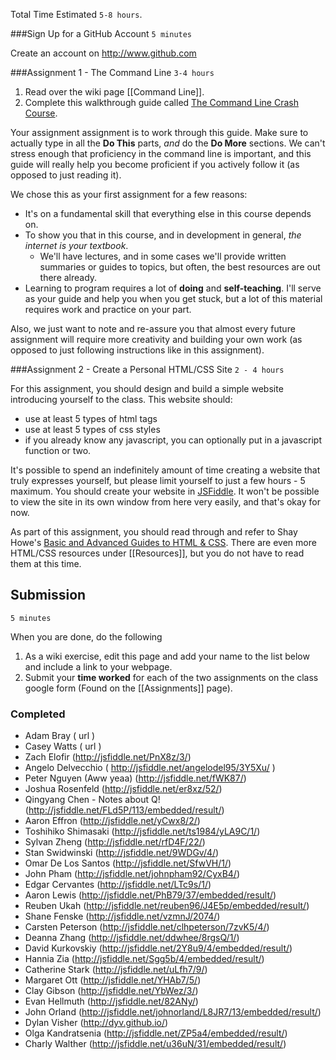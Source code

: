 Total Time Estimated `5-8 hours`.

###Sign Up for a GitHub Account
`5 minutes`

Create an account on <http://www.github.com>

###Assignment 1 - The Command Line
`3-4 hours`

1. Read over the wiki page [[Command Line]].
2. Complete this walkthrough guide called [The Command Line Crash Course](http://cli.learncodethehardway.org/book/). 

Your assignment assignment is to work through this guide. Make sure to actually type in all the **Do This** parts, *and* do the **Do More** sections. We can't stress enough that proficiency in the command line is important, and this guide will really help you become proficient if you actively follow it (as opposed to just reading it).

We chose this as your first assignment for a few reasons:

* It's on a fundamental skill that everything else in this course depends on.
* To show you that in this course, and in development in general, *the internet is your textbook*.
    * We'll have lectures, and in some cases we'll provide written summaries or guides to topics, but often, the best resources are out there already.
* Learning to program requires a lot of **doing** and **self-teaching**. I'll serve as your guide and help you when you get stuck, but a lot of this material requires work and practice on your part.


Also, we just want to note and re-assure you that almost every future assignment will require more creativity and building your own work (as opposed to just following instructions like in this assignment).

###Assignment 2 - Create a Personal HTML/CSS Site
`2 - 4 hours`

For this assignment, you should design and build a simple website introducing yourself to the class. This website should:
- use at least 5 types of html tags
- use at least 5 types of css styles
- if you already know any javascript, you can optionally put in a javascript function or two.

It's possible to spend an indefinitely amount of time creating a website that truly expresses yourself, but please limit yourself to just a few hours - 5 maximum. You should create your website in [JSFiddle](http://jsfiddle.net). It won't be possible to view the site in its own window from here very easily, and that's okay for now. 

As part of this assignment, you should read through and refer to Shay Howe's [Basic and Advanced Guides to HTML & CSS](http://learn.shayhowe.com). There are even more HTML/CSS resources under [[Resources]], but you do not have to read them at this time.


## Submission
`5 minutes`

When you are done, do the following

1. As a wiki exercise, edit this page and add your name to the list below and include a link to your webpage.
2. Submit your **time worked** for each of the two assignments on the class google form (Found on the [[Assignments]] page).



### Completed

* Adam Bray ( url )
* Casey Watts ( url )
* Zach Elofir (http://jsfiddle.net/PnX8z/3/)
* Angelo Delvecchio ( http://jsfiddle.net/angelodel95/3Y5Xu/ )
* Peter Nguyen (Aww yeaa) (http://jsfiddle.net/fWK87/)
* Joshua Rosenfeld (http://jsfiddle.net/er8xz/52/)
* Qingyang Chen - Notes about Q! (http://jsfiddle.net/FLd5P/113/embedded/result/)
* Aaron Effron (http://jsfiddle.net/yCwx8/2/)
* Toshihiko Shimasaki (http://jsfiddle.net/ts1984/yLA9C/1/)
* Sylvan Zheng (http://jsfiddle.net/rfD4F/22/)
* Stan Swidwinski (http://jsfiddle.net/9WDGv/4/)
* Omar De Los Santos (http://jsfiddle.net/SfwVH/1/)
* John Pham (http://jsfiddle.net/johnpham92/CyxB4/)
* Edgar Cervantes (http://jsfiddle.net/LTc9s/1/)
* Aaron Lewis (http://jsfiddle.net/PhB79/37/embedded/result/)
* Reuben Ukah (http://jsfiddle.net/reuben96/J4E5p/embedded/result/)
* Shane Fenske (http://jsfiddle.net/vzmnJ/2074/)
* Carsten Peterson (http://jsfiddle.net/clhpeterson/7zvK5/4/)
* Deanna Zhang (http://jsfiddle.net/ddwhee/8rgsQ/1/)
* David Kurkovskiy (http://jsfiddle.net/2Y8u9/4/embedded/result/)
* Hannia Zia (http://jsfiddle.net/Sgg5b/4/embedded/result/)
* Catherine Stark (http://jsfiddle.net/uLfh7/9/)
* Margaret Ott (http://jsfiddle.net/YHAb7/5/)
* Clay Gibson (http://jsfiddle.net/YbWez/3/)
* Evan Hellmuth (http://jsfiddle.net/82ANy/)
* John Orland (http://jsfiddle.net/johnorland/L8JR7/13/embedded/result/)
* Dylan Visher (http://dyv.github.io/)
* Olga Kandratsenia (http://jsfiddle.net/ZP5a4/embedded/result/)
* Charly Walther (http://jsfiddle.net/u36uN/31/embedded/result/)